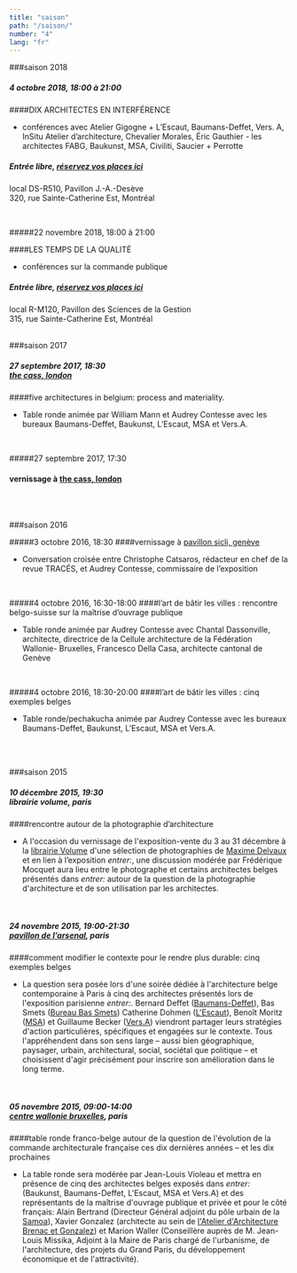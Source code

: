 ```yaml
---
title: "saison"
path: "/saison/"
number: "4"
lang: "fr"
---
```


###saison 2018

##### 4 octobre 2018, 18:00 à 21:00

####DIX ARCHITECTES EN INTERFÉRENCE

-   conférences avec Atelier Gigogne + L’Escaut, Baumans-Deffet, Vers. A, InSitu Atelier d’architecture, Chevalier Morales, Éric Gauthier - les architectes FABG, Baukunst, MSA, Civiliti, Saucier + Perrotte

##### Entrée libre, [réservez vos places ici](https://yurplan.com/event/Dix-architectes-en-interference/31954)<br>

local DS-R510, Pavillon J.-A.-Desève<br>
320, rue Sainte-Catherine Est, Montréal

<br>

#####22 novembre 2018, 18:00 à 21:00

####LES TEMPS DE LA QUALITÉ

-   conférences sur la commande publique

##### Entrée libre, [réservez vos places ici](https://yurplan.com/event/Les-temps-de-la-qualite/32286)<br>

local R-M120, Pavillon des Sciences de la Gestion<br>
315, rue Sainte-Catherine Est, Montréal
<br><br>

###saison 2017

##### 27 septembre 2017, 18:30<br>[the cass, london](http://www.londonmet.ac.uk/news/articles/entrer-five-architectures-in-belgium/)

####five architectures in belgium: process and materiality.

-   Table ronde animée par William Mann et Audrey Contesse avec les bureaux Baumans-Deffet, Baukunst, L’Escaut, MSA et Vers.A.

<br>

#####27 septembre 2017, 17:30

#### vernissage à [the cass, london](http://www.londonmet.ac.uk/news/articles/entrer-five-architectures-in-belgium/)

<br><br>

###saison 2016

#####3 octobre 2016, 18:30
####vernissage à [pavillon sicli, genève](http://www.pavillonsicli.ch/)

-   Conversation croisée entre Christophe Catsaros, rédacteur en chef de la revue TRACÉS, et Audrey Contesse, commissaire de l’exposition

<br>

#####4 octobre 2016, 16:30-18:00
####l’art de bâtir les villes : rencontre belgo-suisse sur la maîtrise d’ouvrage publique

-   Table ronde animée par Audrey Contesse avec Chantal Dassonville, architecte, directrice de la Cellule architecture de la Fédération Wallonie- Bruxelles, Francesco Della Casa, architecte cantonal de Genève

<br>

#####4 octobre 2016, 18:30-20:00
####l’art de bâtir les villes : cinq exemples belges

-   Table ronde/pechakucha animée par Audrey Contesse avec les bureaux Baumans-Deffet, Baukunst, L’Escaut, MSA et Vers.A.

<br><br>

###saison 2015

##### 10 décembre 2015, 19:30<br>librairie volume, paris

####rencontre autour de la photographie d’architecture

-   A l'occasion du vernissage de l'exposition-vente du 3 au 31 décembre à la [librairie Volume](http://www.librairievolume.fr/) d'une sélection de photographies de [Maxime Delvaux](http://www.wbarchitectures.be/fr/photographes/_354_Photographers/187/) et en lien à l’exposition _entrer:_, une discussion modérée par Frédérique Mocquet aura lieu entre le photographe et certains architectes belges présentés dans _entrer:_ autour de la question de la photographie d'architecture et de son utilisation par les architectes.

<br>

##### 24 novembre 2015, 19:00-21:30<br>[pavillon de l’arsenal](http://www.pavillon-arsenal.com/), paris

####comment modifier le contexte pour le rendre plus durable: cinq exemples belges

-   La question sera posée lors d'une soirée dédiée à l'architecture belge contemporaine à Paris à cinq des architectes présentés lors de l'exposition parisienne _entrer:_. Bernard Deffet ([Baumans-Deffet](http://www.wbarchitectures.be/fr/architects/Baumans-Deffet__Architecture_et_Urbanisme/49/)), Bas Smets ([Bureau Bas Smets](http://www.bassmets.be/)) Catherine Dohmen ([L'Escaut](http://www.wbarchitectures.be/fr/architects/L_escaut_architectures/39/)), Benoît Moritz ([MSA](http://www.wbarchitectures.be/fr/architects/MSA/48/)) et Guillaume Becker ([Vers.A](http://www.versa-architecture.be/)) viendront partager leurs stratégies d'action particulières, spécifiques et engagées sur le contexte. Tous l'appréhendent dans son sens large – aussi bien géographique, paysager, urbain, architectural, social, sociétal que politique – et choisissent d'agir précisément pour inscrire son amélioration dans le long terme.

<br>

##### 05 novembre 2015, 09:00-14:00<br>[centre wallonie bruxelles](http://www.cwb.fr/), paris

####table ronde franco-belge autour de la question de l'évolution de la commande architecturale française ces dix dernières années – et les dix prochaines

-   La table ronde sera modérée par Jean-Louis Violeau et mettra en présence de cinq des architectes belges exposés dans _entrer:_ (Baukunst, Baumans-Deffet, L'Escaut, MSA et Vers.A) et des représentants de la maîtrise d'ouvrage publique et privée et pour le côté français: Alain Bertrand (Directeur Général adjoint du pôle urbain de la [Samoa](http://www.samoa-nantes.fr/fr/)), Xavier Gonzalez (architecte au sein de [l'Atelier d'Architecture Brenac et Gonzalez](http://www.brenac-gonzalez.fr/fr/front)) et Marion Waller (Conseillère auprès de M. Jean-Louis Missika, Adjoint à la Maire de Paris chargé de l'urbanisme, de l'architecture, des projets du Grand Paris, du développement économique et de l'attractivité).
